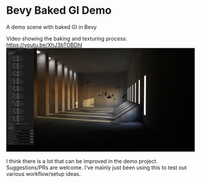 # Bevy Baked GI Demo
A demo scene with baked GI in Bevy

Video showing the baking and texturing process:
https://youtu.be/XhJ3bTOBDhI
![Demo](demo.jpg)

I think there is a lot that can be improved in the demo project. Suggestions/PRs are welcome. I've mainly just been using this to test out various workflow/setup ideas.
